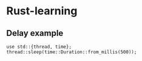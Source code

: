 # Rust-learning

## Delay example
```
use std::{thread, time};
thread::sleep(time::Duration::from_millis(500));
```
